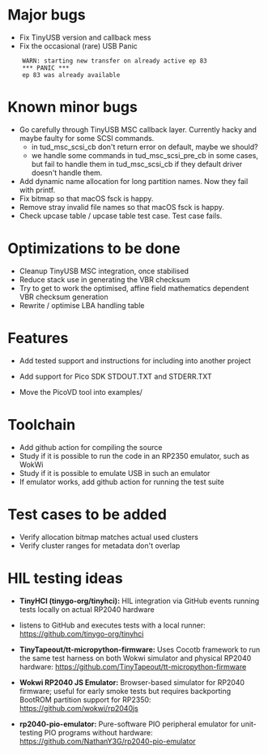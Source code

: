 # Major bugs

* Fix TinyUSB version and callback mess
* Fix the occasional (rare) USB Panic
```
    WARN: starting new transfer on already active ep 83
    *** PANIC ***
    ep 83 was already available
```

# Known minor bugs

* Go carefully through TinyUSB MSC callback layer.
  Currently hacky and maybe faulty for some SCSI commands.
  * in tud_msc_scsi_cb don't return error on default, maybe we should?
  * we handle some commands in tud_msc_scsi_pre_cb in some cases, but fail to
    handle them in tud_msc_scsi_cb if they default driver doesn't handle them.
* Add dynamic name allocation for long partition names. Now they fail with printf.
* Fix bitmap so that macOS fsck is happy.
* Remove stray invalid file names so that macOS fsck is happy.
* Check upcase table / upcase table test case. Test case fails.

# Optimizations to be done

* Cleanup TinyUSB MSC integration, once stabilised
* Reduce stack use in generating the VBR checksum
* Try to get to work the optimised, affine field mathematics dependent VBR checksum generation
* Rewrite / optimise LBA handling table

# Features

* Add tested support and instructions for including into another project
* Add support for Pico SDK STDOUT.TXT and STDERR.TXT

* Move the PicoVD tool into examples/

# Toolchain

* Add github action for compiling the source
* Study if it is possible to run the code in an RP2350 emulator, such as WokWi
* Study if it is possible to emulate USB in such an emulator
* If emulator works, add github action for running the test suite

# Test cases to be added

* Verify allocation bitmap matches actual used clusters
* Verify cluster ranges for metadata don't overlap

# HIL testing ideas

- **TinyHCI (tinygo-org/tinyhci):** HIL integration via GitHub events running
tests locally on actual RP2040 hardware
- listens to GitHub and executes tests with a local runner:
https://github.com/tinygo-org/tinyhci

- **TinyTapeout/tt-micropython-firmware:** Uses Cocotb framework to run the same
test harness on both Wokwi simulator and physical RP2040 hardware:
https://github.com/TinyTapeout/tt-micropython-firmware

- **Wokwi RP2040 JS Emulator:** Browser-based simulator for RP2040 firmware;
useful for early smoke tests but requires backporting BootROM partition support for RP2350:
https://github.com/wokwi/rp2040js

- **rp2040-pio-emulator:** Pure-software PIO peripheral emulator for unit-testing
PIO programs without hardware:
https://github.com/NathanY3G/rp2040-pio-emulator
